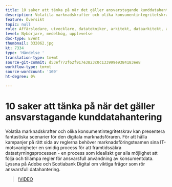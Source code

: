 ```yaml
---
title: 10 saker att tänka på när det gäller ansvarstagande kunddatahantering
description: Volatila marknadskrafter och olika konsumentintegritetskrav kan presentera fantastiska scenarier för den digitala marknadsföraren. För att hålla kampanjer på rätt sida av reglerna behöver marknadsföringsteamen sina IT-motsvarigheter en smidig process för att framtidssäkra datastyrningsprocessen - en process som idealiskt ger alla möjlighet att följa och tillämpa regler för ansvarsfull användning av konsumentdata. Lyssna på Adobe och Scotiabank Digital om viktiga frågor som rör ansvarsfull datahantering.
feature: Översikt
topic: null
role: Affärsledare, utvecklare, datatekniker, arkitekt, dataarkitekt, administratör, ledare
level: Nybörjare, medelhög, upplevelse
doc-type: Event
thumbnail: 332062.jpg
kt: 7334
type: 'Händelse '
translation-type: tm+mt
source-git-commit: d53ef772f62f917e3823c0c133999e9384183ee8
workflow-type: tm+mt
source-wordcount: '169'
ht-degree: 0%

---
```



# 10 saker att tänka på när det gäller ansvarstagande kunddatahantering

Volatila marknadskrafter och olika konsumentintegritetskrav kan presentera fantastiska scenarier för den digitala marknadsföraren. För att hålla kampanjer på rätt sida av reglerna behöver marknadsföringsteamen sina IT-motsvarigheter en smidig process för att framtidssäkra datastyrningsprocessen - en process som idealiskt ger alla möjlighet att följa och tillämpa regler för ansvarsfull användning av konsumentdata. Lyssna på Adobe och Scotiabank Digital om viktiga frågor som rör ansvarsfull datahantering.

>[!VIDEO](https://video.tv.adobe.com/v/332062/?quality=12&learn=on)
